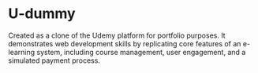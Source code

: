 # U-dummy
Created as a clone of the Udemy platform for portfolio purposes. It demonstrates web development skills by replicating core features of an e-learning system, including course management, user engagement, and a simulated payment process.
